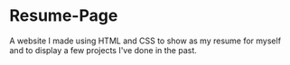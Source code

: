 # Resume-Page
A website I made using HTML and CSS to show as my resume for myself and to display a few projects I've done in the past.
